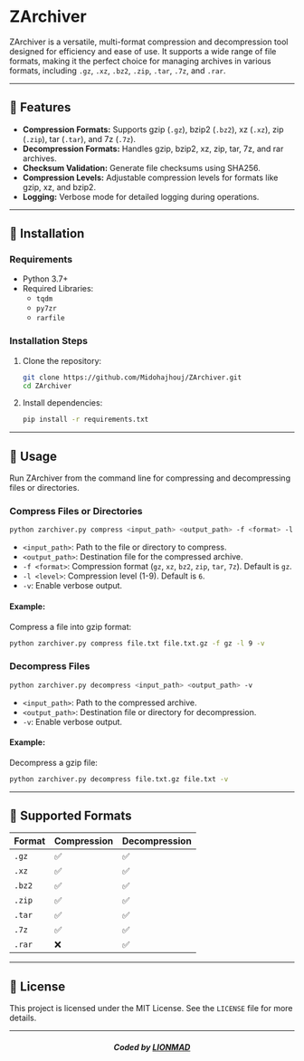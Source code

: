 # ZArchiver

ZArchiver is a versatile, multi-format compression and decompression tool designed for efficiency and ease of use. It supports a wide range of file formats, making it the perfect choice for managing archives in various formats, including `.gz`, `.xz`, `.bz2`, `.zip`, `.tar`, `.7z`, and `.rar`.

---

## 🚀 Features

- **Compression Formats:** Supports gzip (`.gz`), bzip2 (`.bz2`), xz (`.xz`), zip (`.zip`), tar (`.tar`), and 7z (`.7z`).
- **Decompression Formats:** Handles gzip, bzip2, xz, zip, tar, 7z, and rar archives.
- **Checksum Validation:** Generate file checksums using SHA256.
- **Compression Levels:** Adjustable compression levels for formats like gzip, xz, and bzip2.
- **Logging:** Verbose mode for detailed logging during operations.

---

## 🔧 Installation

### Requirements

- Python 3.7+
- Required Libraries:
  - `tqdm`
  - `py7zr`
  - `rarfile`

### Installation Steps

1. Clone the repository:
   ```bash
   git clone https://github.com/Midohajhouj/ZArchiver.git
   cd ZArchiver
   ```

2. Install dependencies:
   ```bash
   pip install -r requirements.txt
   ```

---

## 📜 Usage

Run ZArchiver from the command line for compressing and decompressing files or directories.

### Compress Files or Directories

```bash
python zarchiver.py compress <input_path> <output_path> -f <format> -l <level> -v
```

- `<input_path>`: Path to the file or directory to compress.
- `<output_path>`: Destination file for the compressed archive.
- `-f <format>`: Compression format (`gz`, `xz`, `bz2`, `zip`, `tar`, `7z`). Default is `gz`.
- `-l <level>`: Compression level (1-9). Default is `6`.
- `-v`: Enable verbose output.

#### Example:

Compress a file into gzip format:
```bash
python zarchiver.py compress file.txt file.txt.gz -f gz -l 9 -v
```

### Decompress Files

```bash
python zarchiver.py decompress <input_path> <output_path> -v
```

- `<input_path>`: Path to the compressed archive.
- `<output_path>`: Destination file or directory for decompression.
- `-v`: Enable verbose output.

#### Example:

Decompress a gzip file:
```bash
python zarchiver.py decompress file.txt.gz file.txt -v
```

---

## 🎯 Supported Formats

| Format | Compression | Decompression |
|--------|-------------|---------------|
| `.gz`  | ✅          | ✅            |
| `.xz`  | ✅          | ✅            |
| `.bz2` | ✅          | ✅            |
| `.zip` | ✅          | ✅            |
| `.tar` | ✅          | ✅            |
| `.7z`  | ✅          | ✅            |
| `.rar` | ❌          | ✅            |

---

## 📄 License

This project is licensed under the MIT License. See the `LICENSE` file for more details.

---

#### *<p align="center">Coded by <a href="https://github.com/Midohajhouj">LIONMAD</a></p>*
